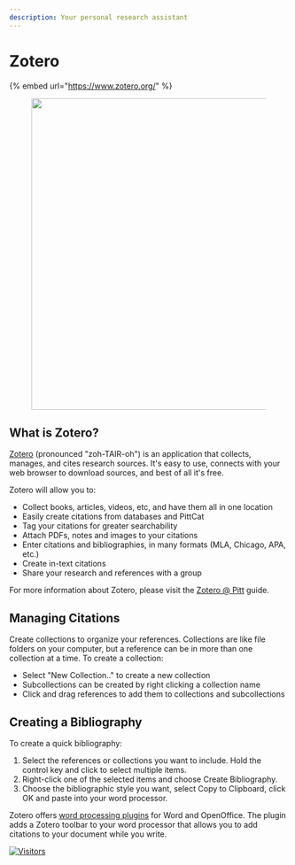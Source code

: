 ```yaml
---
description: Your personal research assistant
---
```


# Zotero

{% embed url="https://www.zotero.org/" %}


<div data-full-width="false">

<figure><img src="https://libapps.s3.amazonaws.com/accounts/936/images/figure_2.2_Zotero_for_Mac_standalone.png" alt="" width="563"><figcaption></figcaption></figure>

</div>


## What is Zotero?

[Zotero](http://www.zotero.org/) (pronounced "zoh-TAIR-oh") is an application that collects, manages, and cites research sources. It's easy to use, connects with your web browser to download sources, and best of all it's free.

Zotero will allow you to:

* Collect books, articles, videos, etc, and have them all in one location
* Easily create citations from databases and PittCat
* Tag your citations for greater searchability
* Attach PDFs, notes and images to your citations
* Enter citations and bibliographies, in many formats (MLA, Chicago, APA, etc.)
* Create in-text citations
* Share your research and references with a group

For more information about Zotero, please visit the [Zotero @ Pitt](http://pitt.libguides.com/zotero) guide.

## Managing Citations

Create collections to organize your references. Collections are like file folders on your computer, but a reference can be in more than one collection at a time. To create a collection:

* Select "New Collection.." to create a new collection
* Subcollections can be created by right clicking a collection name
* Click and drag references to add them to collections and subcollections

## Creating a Bibliography

To create a quick bibliography:

1. Select the references or collections you want to include. Hold the control key and click to select multiple items.
2. Right-click one of the selected items and choose Create Bibliography.
3. Choose the bibliographic style you want, select Copy to Clipboard, click OK and paste into your word processor.

​Zotero offers [word processing plugins](http://www.zotero.org/documentation/word\_processor\_integration) for Word and OpenOffice. The plugin adds a Zotero toolbar to your word processor that allows you to add citations to your document while you write.

[![Visitors](https://api.visitorbadge.io/api/visitors?path=https%3A%2F%2Fgithub.com%2Fdrshahizan\&labelColor=%23697689\&countColor=%23555555\&style=plastic)](https://visitorbadge.io/status?path=https%3A%2F%2Fgithub.com%2Fdrshahizan)
